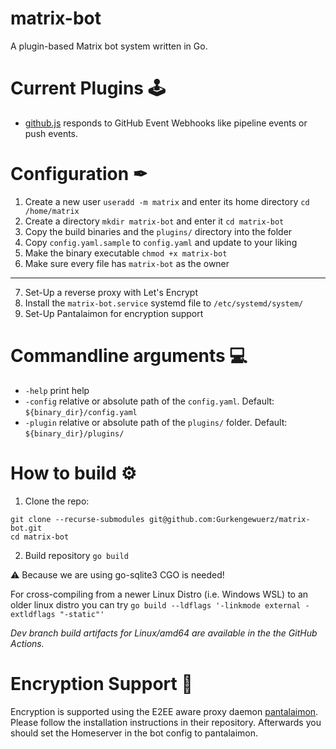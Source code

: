 # matrix-bot

A plugin-based Matrix bot system written in Go.

# Current Plugins 🕹

- [github.js](https://github.com/Gurkengewuerz/matrix-bot/blob/main/plugins/github.js) responds to GitHub Event Webhooks
  like pipeline events or push events.

# Configuration ✒

1. Create a new user `useradd -m matrix` and enter its home directory `cd /home/matrix`
2. Create a directory `mkdir matrix-bot` and enter it `cd matrix-bot`
3. Copy the build binaries and the `plugins/` directory into the folder
4. Copy `config.yaml.sample` to `config.yaml` and update to your liking
5. Make the binary executable `chmod +x matrix-bot`
6. Make sure every file has `matrix-bot` as the owner
--------
7. Set-Up a reverse proxy with Let's Encrypt
8. Install the `matrix-bot.service` systemd file to `/etc/systemd/system/`
9. Set-Up Pantalaimon for encryption support

# Commandline arguments 💻

- `-help` print help
- `-config` relative or absolute path of the `config.yaml`. Default: `${binary_dir}/config.yaml` 
- `-plugin` relative or absolute path of the `plugins/` folder. Default: `${binary_dir}/plugins/`

# How to build ⚙

1. Clone the repo:

```
git clone --recurse-submodules git@github.com:Gurkengewuerz/matrix-bot.git
cd matrix-bot
```

2. Build repository `go build`

⚠ Because we are using go-sqlite3 CGO is needed!

For cross-compiling from a newer Linux Distro (i.e. Windows WSL) to an older linux distro you can try `go build --ldflags '-linkmode external -extldflags "-static"'`

*Dev branch build artifacts for Linux/amd64 are available in the the GitHub Actions.*

# Encryption Support 🔐

Encryption is supported using the E2EE aware proxy daemon [pantalaimon](https://github.com/matrix-org/pantalaimon).  
Please follow the installation instructions in their repository. Afterwards you should set the Homeserver in the bot
config to pantalaimon. 